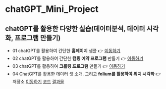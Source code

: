 # chatGPT_Mini_Project

## chatGPT를 활용한 다양한 실습(데이터분석, 데이터 시각화, 프로그램 만들기)
- 01 chatGPT를 활용하여 간단한 **홈페이지** 샘플 👉 [이동하기](https://jungddaseul.github.io/chatGPT_Mini_Project/mypage_web/mypage.html)
- 02 chatGPT를 활용하여 간단한 **캠핑 예약 프로그램** 만들기 👉 [이동하기](https://github.com/Jungddaseul/chatGPT_Mini_Project/tree/main/python_programming/class_python(camping_reservation).py)
- 03 chatGPT를 활용하여 **크롤링 프로그램** 만들기 👉 [이동하기](https://github.com/Jungddaseul/chatGPT_Mini_Project/tree/main/python_crawling)
- 04 ChatGPT를 활용한 데이터 셋 소개. 그리고 **folium를 활용하여 위치 시각화**  👉 저장소 [이동하기](https://github.com/Jungddaseul/chatGPT_Mini_Project/tree/main/pandas_folium) [코드](https://github.com/Jungddaseul/chatGPT_Mini_Project/tree/main/pandas_folium/seoul_food_folium.ipynb) [결과물](https://github.com/Jungddaseul/chatGPT_Mini_Project/tree/main/pandas_folium/seoul_museums.html)
